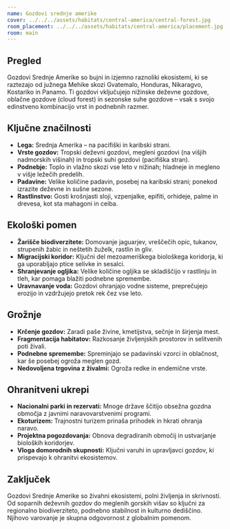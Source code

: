 ```yaml
---
name: Gozdovi srednje amerike
cover: ../../../assets/habitats/central-america/central-forest.jpg
room_placement: ../../../assets/habitats/central-america/placement.jpg
room: main
---
```

## Pregled
Gozdovi Srednje Amerike so bujni in izjemno raznoliki ekosistemi, ki se raztezajo od južnega Mehike skozi Gvatemalo, Honduras, Nikaragvo, Kostariko in Panamo. Ti gozdovi vključujejo nižinske deževne gozdove, oblačne gozdove (cloud forest) in sezonske suhe gozdove – vsak s svojo edinstveno kombinacijo vrst in podnebnih razmer.

## Ključne značilnosti
- **Lega:** Srednja Amerika – na pacifiški in karibski strani.
- **Vrste gozdov:** Tropski deževni gozdovi, megleni gozdovi (na višjih nadmorskih višinah) in tropski suhi gozdovi (pacifiška stran).
- **Podnebje:** Toplo in vlažno skozi vse leto v nižinah; hladneje in megleno v višje ležečih predelih.
- **Padavine:** Velike količine padavin, posebej na karibski strani; ponekod izrazite deževne in sušne sezone.
- **Rastlinstvo:** Gosti krošnjasti sloji, vzpenjalke, epifiti, orhideje, palme in drevesa, kot sta mahagoni in ceiba.

## Ekološki pomen
- **Žarišče biodiverzitete:** Domovanje jaguarjev, vreščečih opic, tukanov, strupenih žabic in neštetih žuželk, rastlin in gliv.
- **Migracijski koridor:** Ključni del mezoameriškega biološkega koridorja, ki ga uporabljajo ptice selivke in sesalci.
- **Shranjevanje ogljika:** Velike količine ogljika se skladiščijo v rastlinju in tleh, kar pomaga blažiti podnebne spremembe.
- **Uravnavanje voda:** Gozdovi ohranjajo vodne sisteme, preprečujejo erozijo in vzdržujejo pretok rek čez vse leto.

## Grožnje
- **Krčenje gozdov:** Zaradi paše živine, kmetijstva, sečnje in širjenja mest.
- **Fragmentacija habitatov:** Razkosanje življenjskih prostorov in selitvenih poti živali.
- **Podnebne spremembe:** Spreminjajo se padavinski vzorci in oblačnost, kar še posebej ogroža meglen gozd.
- **Nedovoljena trgovina z živalmi:** Ogroža redke in endemične vrste.

## Ohranitveni ukrepi
- **Nacionalni parki in rezervati:** Mnoge države ščitijo obsežna gozdna območja z javnimi naravovarstvenimi programi.
- **Ekoturizem:** Trajnostni turizem prinaša prihodek in hkrati ohranja naravo.
- **Projektna pogozdovanja:** Obnova degradiranih območij in ustvarjanje bioloških koridorjev.
- **Vloga domorodnih skupnosti:** Ključni varuhi in upravljavci gozdov, ki prispevajo k ohranitvi ekosistemov.

## Zaključek
Gozdovi Srednje Amerike so živahni ekosistemi, polni življenja in skrivnosti. Od soparnih deževnih gozdov do meglenih gorskih višav so ključni za regionalno biodiverziteto, podnebno stabilnost in kulturno dediščino. Njihovo varovanje je skupna odgovornost z globalnim pomenom.
